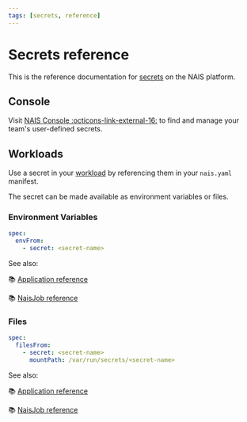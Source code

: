 ```yaml
---
tags: [secrets, reference]
---
```


# Secrets reference

This is the reference documentation for [secrets](../README.md) on the NAIS platform.

## Console

Visit [NAIS Console :octicons-link-external-16:](https://console.<<tenant()>>.cloud.nais.io) to find and manage your team's user-defined secrets.

## Workloads

Use a secret in your [workload](../../../workloads/README.md) by referencing them in your `nais.yaml` manifest.

The secret can be made available as environment variables or files.

### Environment Variables

```yaml
spec:
  envFrom:
    - secret: <secret-name>
```

See also:

:books: [Application reference][application]

:books: [NaisJob reference][naisjob]

### Files

```yaml
spec:
  filesFrom:
    - secret: <secret-name>
      mountPath: /var/run/secrets/<secret-name>
```

See also:

:books: [Application reference][application]

:books: [NaisJob reference][naisjob]

[application]: ../../../workloads/application/reference/application-spec.md#envfromsecret
[naisjob]: ../../../workloads/job/reference/naisjob-spec.md#envfromsecret
